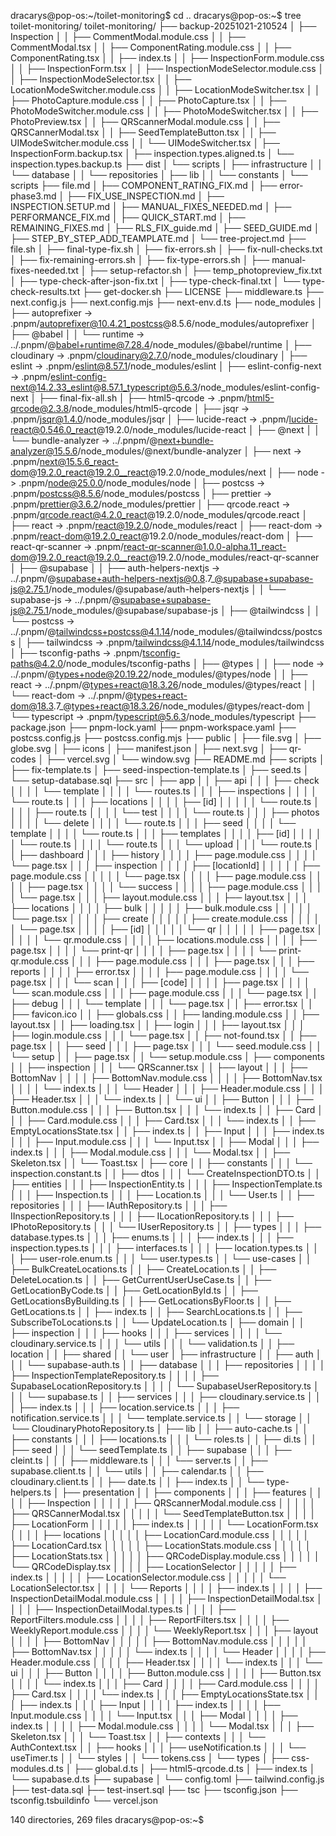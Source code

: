 dracarys@pop-os:~/toilet-monitoring$ cd ..
dracarys@pop-os:~$ tree toilet-monitoring/
toilet-monitoring/
├── backup-20251021-210524
│   ├── Inspection
│   │   ├── CommentModal.module.css
│   │   ├── CommentModal.tsx
│   │   ├── ComponentRating.module.css
│   │   ├── ComponentRating.tsx
│   │   ├── index.ts
│   │   ├── InspectionForm.module.css
│   │   ├── InspectionForm.tsx
│   │   ├── InspectionModeSelector.module.css
│   │   ├── InspectionModeSelector.tsx
│   │   ├── LocationModeSwitcher.module.css
│   │   ├── LocationModeSwitcher.tsx
│   │   ├── PhotoCapture.module.css
│   │   ├── PhotoCapture.tsx
│   │   ├── PhotoModeSwitcher.module.css
│   │   ├── PhotoModeSwitcher.tsx
│   │   ├── PhotoPreview.tsx
│   │   ├── QRScannerModal.module.css
│   │   ├── QRSCannerModal.tsx
│   │   ├── SeedTemplateButton.tsx
│   │   ├── UIModeSwitcher.module.css
│   │   └── UIModeSwitcher.tsx
│   ├── InspectionForm.backup.tsx
│   ├── inspection.types.aligned.ts
│   └── inspection.types.backup.ts
├── dist
│   └── scripts
│       ├── infrastructure
│       │   └── database
│       │       └── repositories
│       ├── lib
│       │   └── constants
│       └── scripts
├── file.md
│   ├── COMPONENT_RATING_FIX.md
│   ├── error-phase3.md
│   ├── FIX_USE_INSPECTION.md
│   ├── INSPECTION.SETUP.md
│   ├── MANUAL_FIXES_NEEDED.md
│   ├── PERFORMANCE_FIX.md
│   ├── QUICK_START.md
│   ├── REMAINING_FIXES.md
│   ├── RLS_FIX_guide.md
│   ├── SEED_GUIDE.md
│   ├── STEP_BY_STEP_ADD_TEAMPLATE.md
│   └── tree-project.md
├── file.sh
│   ├── final-type-fix.sh
│   ├── fix-errors.sh
│   ├── fix-null-checks.txt
│   ├── fix-remaining-errors.sh
│   ├── fix-type-errors.sh
│   ├── manual-fixes-needed.txt
│   ├── setup-refactor.sh
│   ├── temp_photopreview_fix.txt
│   ├── type-check-after-json-fix.txt
│   ├── type-check-final.txt
│   └── type-check-results.txt
├── get-docker.sh
├── LICENSE
├── middleware.ts
├── next.config.js
├── next.config.mjs
├── next-env.d.ts
├── node_modules
│   ├── autoprefixer -> .pnpm/autoprefixer@10.4.21_postcss@8.5.6/node_modules/autoprefixer
│   ├── @babel
│   │   └── runtime -> ../.pnpm/@babel+runtime@7.28.4/node_modules/@babel/runtime
│   ├── cloudinary -> .pnpm/cloudinary@2.7.0/node_modules/cloudinary
│   ├── eslint -> .pnpm/eslint@8.57.1/node_modules/eslint
│   ├── eslint-config-next -> .pnpm/eslint-config-next@14.2.33_eslint@8.57.1_typescript@5.6.3/node_modules/eslint-config-next
│   ├── final-fix-all.sh
│   ├── html5-qrcode -> .pnpm/html5-qrcode@2.3.8/node_modules/html5-qrcode
│   ├── jsqr -> .pnpm/jsqr@1.4.0/node_modules/jsqr
│   ├── lucide-react -> .pnpm/lucide-react@0.546.0_react@19.2.0/node_modules/lucide-react
│   ├── @next
│   │   └── bundle-analyzer -> ../.pnpm/@next+bundle-analyzer@15.5.6/node_modules/@next/bundle-analyzer
│   ├── next -> .pnpm/next@15.5.6_react-dom@19.2.0_react@19.2.0__react@19.2.0/node_modules/next
│   ├── node -> .pnpm/node@25.0.0/node_modules/node
│   ├── postcss -> .pnpm/postcss@8.5.6/node_modules/postcss
│   ├── prettier -> .pnpm/prettier@3.6.2/node_modules/prettier
│   ├── qrcode.react -> .pnpm/qrcode.react@4.2.0_react@19.2.0/node_modules/qrcode.react
│   ├── react -> .pnpm/react@19.2.0/node_modules/react
│   ├── react-dom -> .pnpm/react-dom@19.2.0_react@19.2.0/node_modules/react-dom
│   ├── react-qr-scanner -> .pnpm/react-qr-scanner@1.0.0-alpha.11_react-dom@19.2.0_react@19.2.0__react@19.2.0/node_modules/react-qr-scanner
│   ├── @supabase
│   │   ├── auth-helpers-nextjs -> ../.pnpm/@supabase+auth-helpers-nextjs@0.8.7_@supabase+supabase-js@2.75.1/node_modules/@supabase/auth-helpers-nextjs
│   │   └── supabase-js -> ../.pnpm/@supabase+supabase-js@2.75.1/node_modules/@supabase/supabase-js
│   ├── @tailwindcss
│   │   └── postcss -> ../.pnpm/@tailwindcss+postcss@4.1.14/node_modules/@tailwindcss/postcss
│   ├── tailwindcss -> .pnpm/tailwindcss@4.1.14/node_modules/tailwindcss
│   ├── tsconfig-paths -> .pnpm/tsconfig-paths@4.2.0/node_modules/tsconfig-paths
│   ├── @types
│   │   ├── node -> ../.pnpm/@types+node@20.19.22/node_modules/@types/node
│   │   ├── react -> ../.pnpm/@types+react@18.3.26/node_modules/@types/react
│   │   └── react-dom -> ../.pnpm/@types+react-dom@18.3.7_@types+react@18.3.26/node_modules/@types/react-dom
│   └── typescript -> .pnpm/typescript@5.6.3/node_modules/typescript
├── package.json
├── pnpm-lock.yaml
├── pnpm-workspace.yaml
├── postcss.config.js
├── postcss.config.mjs
├── public
│   ├── file.svg
│   ├── globe.svg
│   ├── icons
│   ├── manifest.json
│   ├── next.svg
│   ├── qr-codes
│   ├── vercel.svg
│   └── window.svg
├── README.md
├── scripts
│   ├── fix-template.ts
│   ├── seed-inspection-template.ts
│   ├── seed.ts
│   └── setup-database.sql
├── src
│   ├── app
│   │   ├── api
│   │   │   ├── check
│   │   │   │   └── template
│   │   │   │       └── routes.ts
│   │   │   ├── inspections
│   │   │   │   └── route.ts
│   │   │   ├── locations
│   │   │   │   ├── [id]
│   │   │   │   │   └── route.ts
│   │   │   │   ├── route.ts
│   │   │   │   └── test
│   │   │   │       └── route.ts
│   │   │   ├── photos
│   │   │   │   └── delete
│   │   │   │       └── route.ts
│   │   │   ├── seed
│   │   │   │   └── template
│   │   │   │       └── route.ts
│   │   │   ├── templates
│   │   │   │   ├── [id]
│   │   │   │   │   └── route.ts
│   │   │   │   └── route.ts
│   │   │   └── upload
│   │   │       └── route.ts
│   │   ├── dashboard
│   │   │   ├── history
│   │   │   │   ├── page.module.css
│   │   │   │   └── page.tsx
│   │   │   ├── inspection
│   │   │   │   ├── [locationId]
│   │   │   │   │   ├── page.module.css
│   │   │   │   │   └── page.tsx
│   │   │   │   ├── page.module.css
│   │   │   │   ├── page.tsx
│   │   │   │   └── success
│   │   │   │       ├── page.module.css
│   │   │   │       └── page.tsx
│   │   │   ├── layout.module.css
│   │   │   ├── layout.tsx
│   │   │   ├── locations
│   │   │   │   ├── bulk
│   │   │   │   │   ├── bulk.module.css
│   │   │   │   │   └── page.tsx
│   │   │   │   ├── create
│   │   │   │   │   ├── create.module.css
│   │   │   │   │   └── page.tsx
│   │   │   │   ├── [id]
│   │   │   │   │   └── qr
│   │   │   │   │       ├── page.tsx
│   │   │   │   │       └── qr.module.css
│   │   │   │   ├── locations.module.css
│   │   │   │   ├── page.tsx
│   │   │   │   └── print-qr
│   │   │   │       ├── page.tsx
│   │   │   │       └── print-qr.module.css
│   │   │   ├── page.module.css
│   │   │   ├── page.tsx
│   │   │   ├── reports
│   │   │   │   ├── error.tsx
│   │   │   │   ├── page.module.css
│   │   │   │   └── page.tsx
│   │   │   └── scan
│   │   │       ├── [code]
│   │   │       │   ├── page.tsx
│   │   │       │   └── scan.module.css
│   │   │       ├── page.module.css
│   │   │       └── page.tsx
│   │   ├── debug
│   │   │   └── template
│   │   │       └── page.tsx
│   │   ├── error.tsx
│   │   ├── favicon.ico
│   │   ├── globals.css
│   │   ├── landing.module.css
│   │   ├── layout.tsx
│   │   ├── loading.tsx
│   │   ├── login
│   │   │   ├── layout.tsx
│   │   │   ├── login.module.css
│   │   │   └── page.tsx
│   │   ├── not-found.tsx
│   │   ├── page.tsx
│   │   ├── seed
│   │   │   ├── page.tsx
│   │   │   └── seed.module.css
│   │   └── setup
│   │       ├── page.tsx
│   │       └── setup.module.css
│   ├── components
│   │   ├── inspection
│   │   │   └── QRScanner.tsx
│   │   ├── layout
│   │   │   ├── BottomNav
│   │   │   │   ├── BottomNav.module.css
│   │   │   │   ├── BottomNav.tsx
│   │   │   │   └── index.ts
│   │   │   └── Header
│   │   │       ├── Header.module.css
│   │   │       ├── Header.tsx
│   │   │       └── index.ts
│   │   └── ui
│   │       ├── Button
│   │       │   ├── Button.module.css
│   │       │   ├── Button.tsx
│   │       │   └── index.ts
│   │       ├── Card
│   │       │   ├── Card.module.css
│   │       │   ├── Card.tsx
│   │       │   └── index.ts
│   │       ├── EmptyLocationsState.tsx
│   │       ├── index.ts
│   │       ├── Input
│   │       │   ├── index.ts
│   │       │   ├── Input.module.css
│   │       │   └── Input.tsx
│   │       ├── Modal
│   │       │   ├── index.ts
│   │       │   ├── Modal.module.css
│   │       │   └── Modal.tsx
│   │       ├── Skeleton.tsx
│   │       └── Toast.tsx
│   ├── core
│   │   ├── constants
│   │   │   └── inspection.constant.ts
│   │   ├── dtos
│   │   │   └── CreateInspectionDTO.ts
│   │   ├── entities
│   │   │   ├── InspectionEntity.ts
│   │   │   ├── InspectionTemplate.ts
│   │   │   ├── Inspection.ts
│   │   │   ├── Location.ts
│   │   │   └── User.ts
│   │   ├── repositories
│   │   │   ├── IAuthRepository.ts
│   │   │   ├── IInspectionRepository.ts
│   │   │   ├── ILocationRepository.ts
│   │   │   ├── IPhotoRepository.ts
│   │   │   └── IUserRepository.ts
│   │   ├── types
│   │   │   ├── database.types.ts
│   │   │   ├── enums.ts
│   │   │   ├── index.ts
│   │   │   ├── inspection.types.ts
│   │   │   ├── interfaces.ts
│   │   │   ├── location.types.ts
│   │   │   ├── user-role.enum.ts
│   │   │   └── user.types.ts
│   │   └── use-cases
│   │       ├── BulkCreateLocations.ts
│   │       ├── CreateLocation.ts
│   │       ├── DeleteLocation.ts
│   │       ├── GetCurrentUserUseCase.ts
│   │       ├── GetLocationByCode.ts
│   │       ├── GetLocationById.ts
│   │       ├── GetLocationsByBuilding.ts
│   │       ├── GetLocationsByFloor.ts
│   │       ├── GetLocations.ts
│   │       ├── index.ts
│   │       ├── SearchLocations.ts
│   │       ├── SubscribeToLocations.ts
│   │       └── UpdateLocation.ts
│   ├── domain
│   │   ├── inspection
│   │   │   ├── hooks
│   │   │   ├── services
│   │   │   │   └── cloudinary.service.ts
│   │   │   └── utils
│   │   │       └── validation.ts
│   │   ├── location
│   │   ├── shared
│   │   └── user
│   ├── infrastructure
│   │   ├── auth
│   │   │   └── supabase-auth.ts
│   │   ├── database
│   │   │   ├── repositories
│   │   │   │   ├── InspectionTemplateRepository.ts
│   │   │   │   ├── SupabaseLocationRepository.ts
│   │   │   │   └── SupabaseUserRepository.ts
│   │   │   └── supabase.ts
│   │   ├── services
│   │   │   ├── cloudinary.service.ts
│   │   │   ├── index.ts
│   │   │   ├── location.service.ts
│   │   │   ├── notification.service.ts
│   │   │   └── template.service.ts
│   │   └── storage
│   │       └── CloudinaryPhotoRepository.ts
│   ├── lib
│   │   ├── auto-cache.ts
│   │   ├── constants
│   │   │   ├── locations.ts
│   │   │   └── roles.ts
│   │   ├── di.ts
│   │   ├── seed
│   │   │   └── seedTemplate.ts
│   │   ├── supabase
│   │   │   ├── cleint.ts
│   │   │   ├── middleware.ts
│   │   │   └── server.ts
│   │   ├── supabase.client.ts
│   │   └── utils
│   │       ├── calendar.ts
│   │       ├── cloudinary.client.ts
│   │       ├── date.ts
│   │       ├── index.ts
│   │       └── type-helpers.ts
│   ├── presentation
│   │   ├── components
│   │   │   ├── features
│   │   │   │   ├── Inspection
│   │   │   │   │   ├── QRScannerModal.module.css
│   │   │   │   │   ├── QRSCannerModal.tsx
│   │   │   │   │   └── SeedTemplateButton.tsx
│   │   │   │   ├── LocationForm
│   │   │   │   │   ├── index.ts
│   │   │   │   │   └── LocationForm.tsx
│   │   │   │   ├── locations
│   │   │   │   │   ├── LocationCard.module.css
│   │   │   │   │   ├── LocationCard.tsx
│   │   │   │   │   ├── LocationStats.module.css
│   │   │   │   │   ├── LocationStats.tsx
│   │   │   │   │   ├── QRCodeDisplay.module.css
│   │   │   │   │   └── QRCodeDisplay.tsx
│   │   │   │   ├── LocationSelector
│   │   │   │   │   ├── index.ts
│   │   │   │   │   ├── LocationSelector.module.css
│   │   │   │   │   └── LocationSelector.tsx
│   │   │   │   └── Reports
│   │   │   │       ├── index.ts
│   │   │   │       ├── InspectionDetailModal.module.css
│   │   │   │       ├── InspectionDetailModal.tsx
│   │   │   │       ├── InspectionDetailModal.types.ts
│   │   │   │       ├── ReportFilters.module.css
│   │   │   │       ├── ReportFilters.tsx
│   │   │   │       ├── WeeklyReport.module.css
│   │   │   │       └── WeeklyReport.tsx
│   │   │   ├── layout
│   │   │   │   ├── BottomNav
│   │   │   │   │   ├── BottomNav.module.css
│   │   │   │   │   ├── BottomNav.tsx
│   │   │   │   │   └── index.ts
│   │   │   │   └── Header
│   │   │   │       ├── Header.module.css
│   │   │   │       ├── Header.tsx
│   │   │   │       └── index.ts
│   │   │   └── ui
│   │   │       ├── Button
│   │   │       │   ├── Button.module.css
│   │   │       │   ├── Button.tsx
│   │   │       │   └── index.ts
│   │   │       ├── Card
│   │   │       │   ├── Card.module.css
│   │   │       │   ├── Card.tsx
│   │   │       │   └── index.ts
│   │   │       ├── EmptyLocationsState.tsx
│   │   │       ├── index.ts
│   │   │       ├── Input
│   │   │       │   ├── index.ts
│   │   │       │   ├── Input.module.css
│   │   │       │   └── Input.tsx
│   │   │       ├── Modal
│   │   │       │   ├── index.ts
│   │   │       │   ├── Modal.module.css
│   │   │       │   └── Modal.tsx
│   │   │       ├── Skeleton.tsx
│   │   │       └── Toast.tsx
│   │   ├── contexts
│   │   │   └── AuthContext.tsx
│   │   ├── hooks
│   │   │   ├── useNotification.ts
│   │   │   └── useTimer.ts
│   │   └── styles
│   │       └── tokens.css
│   └── types
│       ├── css-modules.d.ts
│       ├── global.d.ts
│       ├── html5-qrcode.d.ts
│       ├── index.ts
│       └── supabase.d.ts
├── supabase
│   └── config.toml
├── tailwind.config.js
├── test-data.sql
├── test-insert.sql
├── tsc
├── tsconfig.json
├── tsconfig.tsbuildinfo
└── vercel.json

140 directories, 269 files
dracarys@pop-os:~$ 